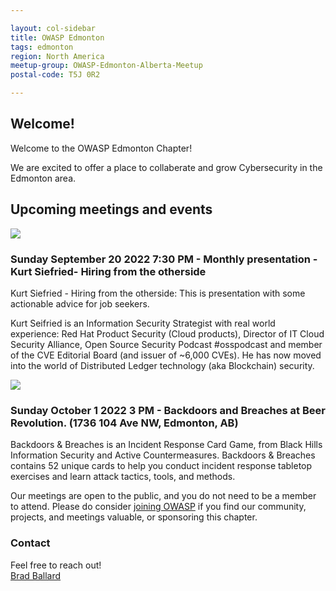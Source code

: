 ```yaml
---

layout: col-sidebar
title: OWASP Edmonton
tags: edmonton
region: North America
meetup-group: OWASP-Edmonton-Alberta-Meetup
postal-code: T5J 0R2

---
```



Welcome!
-----------------

Welcome to the OWASP Edmonton Chapter!

We are excited to offer a place to collaberate and grow Cybersecurity in the Edmonton area.

 
<h2>Upcoming meetings and events</h2>


<a href="https://www.yegsec.ca/events/monthly-presentation-hiring-from-the-otherside"><img src="https://static.wixstatic.com/media/5840e3_d77dda36c7f4439eb432489fdc26dadb~mv2.png/v1/fill/w_979,h_552,fp_0.50_0.50,q_90,usm_0.66_1.00_0.01,enc_auto/5840e3_d77dda36c7f4439eb432489fdc26dadb~mv2.png"></a>
<h3> Sunday September 20 2022 7:30 PM - Monthly presentation - Kurt Siefried- Hiring from the otherside</h3>
 
Kurt Siefried - Hiring from the otherside: This is presentation with some actionable advice for job seekers. 

Kurt Seifried is an Information Security Strategist with real world experience: Red Hat Product Security (Cloud products), Director of IT Cloud Security Alliance, Open Source Security Podcast #osspodcast and member of the CVE Editorial Board (and issuer of ~6,000 CVEs). He has now moved into the world of Distributed Ledger technology (aka Blockchain) security.
 
 <a href="https://www.yegsec.ca/events/owasp-social"><img src="https://static.wixstatic.com/media/5840e3_1625c54421d44217bf7c2e0a9355faf3~mv2.png/v1/fill/w_864,h_424,fp_0.50_0.50,q_90,usm_0.66_1.00_0.01,enc_auto/5840e3_1625c54421d44217bf7c2e0a9355faf3~mv2.png"></a>
 <h3> Sunday October 1 2022 3 PM - Backdoors and Breaches at Beer Revolution. (1736 104 Ave NW, Edmonton, AB)</h3>
 
Backdoors & Breaches is an Incident Response Card Game, from Black Hills Information Security and Active Countermeasures. Backdoors & Breaches contains 52 unique cards to help you conduct incident response tabletop exercises and learn attack tactics, tools, and methods.

Our meetings are open to the public, and you do not need to be a member to attend. Please do consider [joining OWASP](https://owasp.org/membership/) if you find our community, projects, and meetings valuable, or sponsoring this chapter.

### Contact

Feel free to reach out! 
<br>[Brad Ballard](mailto:brad.ballard@owasp.org)




